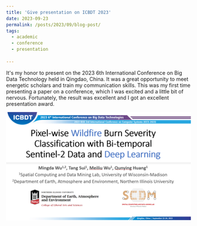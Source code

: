 ```yaml
---
title: 'Give presentation on ICBDT 2023'
date: 2023-09-23
permalink: /posts/2023/09/blog-post/
tags:
  - academic
  - conference
  - presentation

---
```


It's my honor to present on the 2023 6th International Conference on Big Data Technology held in Qingdao, China. It was a great opportunity to meet 
energetic scholars and train my communication skills. This was my first time presenting a paper on a conference, which I was excited and a little bit 
of nervous. Fortunately, the result was excellent and I got an excellent presentation award. 

<img src='/images/icbdt.png'>